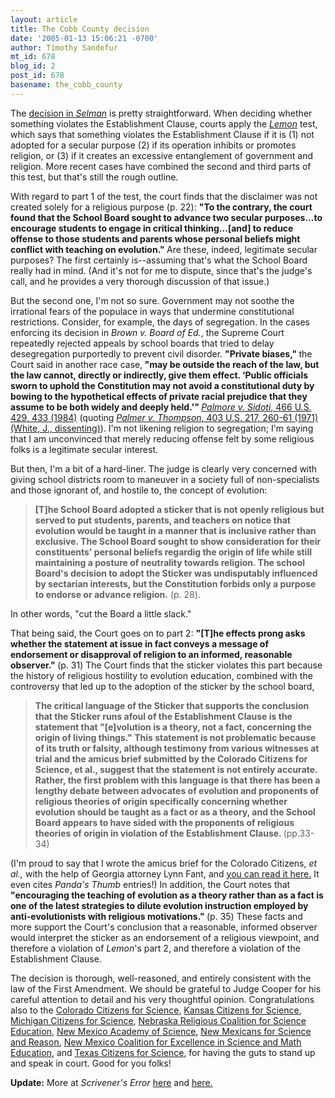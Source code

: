 ```yaml
---
layout: article
title: The Cobb County decision
date: '2005-01-13 15:06:21 -0700'
author: Timothy Sandefur
mt_id: 678
blog_id: 2
post_id: 678
basename: the_cobb_county
---
```

The <a href="http://www.gand.uscourts.gov/documents/02cv2325ord.pdf">decision in <i>Selman</a> </i>is pretty straightforward. When deciding whether something violates the Establishment Clause, courts apply the <i><a href="http://caselaw.lp.findlaw.com/scripts/getcase.pl?court=us&vol=403&invol=602#613">Lemon</a> </i>test, which says that something violates the Establishment Clause if it is (1) not adopted for a secular purpose (2) if its operation inhibits or promotes religion, or (3) if it creates an excessive entanglement of government and religion. More recent cases have combined the second and third parts of this test, but that's still the rough outline.

<!--more-->

With regard to part 1 of the test, the court finds that the disclaimer was not created solely for a religious purpose (p. 22): <b>"To the contrary, the court found that the School Board sought to advance two secular purposes...to encourage students to engage in critical thinking...[and] to reduce offense to those students and parents whose personal beliefs might conflict with teaching on evolution." </b>Are these, indeed, legitimate secular purposes? The first certainly is--assuming that's what the School Board really had in mind. (And it's not for me to dispute, since that's the judge's call, and he provides a very thorough discussion of that issue.) 

But the second one, I'm not so sure. Government may not soothe the irrational fears of the populace in ways that undermine constitutional restrictions. Consider, for example, the days of segregation. In the cases enforcing its decision in <i>Brown v. Board of Ed.</i>, the Supreme Court repeatedly rejected appeals by school boards that tried to delay desegregation purportedly to prevent civil disorder. <b>"Private biases," </b>the Court said in another race case,<b> "may be outside the reach of the law, but the law cannot, directly or indirectly, give them effect. ‘Public officials sworn to uphold the Constitution may not avoid a constitutional duty by bowing to the hypothetical effects of private racial prejudice that they assume to be both widely and deeply held.'" </b><i><a href="http://caselaw.lp.findlaw.com/scripts/getcase.pl?court=us&vol=466&invol=429#433">Palmore v. Sidoti</i>, 466 U.S. 429, 433 (1984)</a> (quoting<i> <a href="http://caselaw.lp.findlaw.com/scripts/getcase.pl?court=us&vol=403&invol=217#261">Palmer v. Thompson</i>, 403 U.S. 217, 260-61 (1971) (White, J., dissenting)</a>). I'm not likening religion to segregation; I'm saying that I am unconvinced that merely reducing offense felt by some religious folks is a legitimate secular interest.

But then, I'm a bit of a hard-liner. The judge is clearly very concerned with giving school districts room to maneuver in a society full of non-specialists and those ignorant of, and hostile to, the concept of evolution:<blockquote><b>[T]he School Board adopted a sticker that is not openly religious but served to put students, parents, and teachers on notice that evolution would be taught in a manner that is inclusive rather than exclusive. The School Board sought to show consideration for their constituents' personal beliefs regardig the origin of life while still maintaining a posture of neutrality towards religion. The school Board's decision to adopt the Sticker was undisputably influenced by sectarian interests, but the Constitution forbids only a purpose to endorse or advance religion.</b> (p. 28).</blockquote>

In other words, "cut the Board a little slack."

That being said, the Court goes on to part 2: <b>"[T]he effects prong asks whether the statement at issue in fact conveys a message of endorsement or disapproval of religion to an informed, reasonable observer." </b>(p. 31) The Court finds that the sticker violates this part because the history of religious hostility to evolution education, combined with the controversy that led up to the adoption of the sticker by the school board,<blockquote><b>The critical language of the Sticker that supports the conclusion that the Sticker runs afoul of the Establishment Clause is the statement that "[e]volution is a theory, not a fact, concerning the origin of living things." This statement is not problematic because of its truth or falsity, although testimony from various witnesses at trial and the amicus brief submitted by the Colorado Citizens for Science, et al., suggest that the statement is not entirely accurate. Rather, the first problem with this language is that there has been a lengthy debate between advocates of evolution and proponents of religious theories of origin specifically concerning whether evolution should be taught as a fact or as a theory, and the School Board appears to have sided with the proponents of religious theories of origin in violation of the Establishment Clause. </b> (pp.33-34)</blockquote>

(I'm proud to say that I wrote the amicus brief for the Colorado Citizens, <i>et al., </i> with the help of Georgia attorney Lynn Fant, and <a href="/uploads/2005/COBB COUNTY AMICUS.pdf">you can read it here.</a> It even cites <i>Panda's Thumb </i>entries!) In addition, the Court notes that <b>"encouraging the teaching of evolution as a theory rather than as a fact is one of the latest strategies to dilute evolution instruction employed by anti-evolutionists with religious motivations." </b>(p. 35) These facts and more support the Court's conclusion that a reasonable, informed observer would interpret the sticker as an endorsement of a religious viewpoint, and therefore a violation of <i>Lemon</i>'s part 2, and therefore a violation of the Establishment Clause.

The decision is thorough, well-reasoned, and entirely consistent with the law of the First Amendment. We should be grateful to Judge Cooper for his careful attention to detail and his very thoughtful opinion. Congratulations also to the <a href="http://www.coloradocfs.org/">Colorado Citizens for Science</a>, <a href="http://www.kcfs.org/">Kansas Citizens for Science</a>, <a href="http://www.michigancitizensforscience.org/About%20Michigan%20Citizens%20for%20Science.htm">Michigan Citizens for Science</a>, <a href="http://puffin.creighton.edu/NRCSE/">Nebraska Religious Coalition for Science Education</a>, <a href="http://www.nmas.org/#about">New Mexico Academy of Science</a>, <a href="http://www.nmsr.org/">New Mexicans for Science and Reason</a>, <a href="http://www.cesame-nm.org/">New Mexico Coalition for Excellence in Science and Math Education</a>, and <a href="http://texscience.org/">Texas Citizens for Science</a>, for having the guts to stand up and speak in court. Good for you folks!

<b>Update:</b> More at <i>Scrivener's Error</i> <a href="http://scrivenerserror.blogspot.com/2005/01/faith-based-initiative.html">here</a> and <a href="http://scrivenerserror.blogspot.com/2005/01/more-thoughts-on-selman.html">here.</a>

